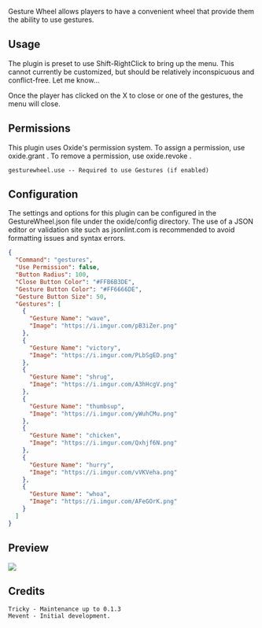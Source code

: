 Gesture Wheel allows players to have a convenient wheel that provide them the ability to use gestures.

## Usage
The plugin is preset to use Shift-RightClick to bring up the menu.  This cannot currently be customized, but should be relatively inconspicuous and conflict-free.  Let me know...

Once the player has clicked on the X to close or one of the gestures, the menu will close.

## Permissions
This plugin uses Oxide's permission system. To assign a permission, use oxide.grant <user or group> <name or steam id> <permission>. To remove a permission, use oxide.revoke <user or group> <name or steam id> <permission>.

    gesturewheel.use -- Required to use Gestures (if enabled)

## Configuration
The settings and options for this plugin can be configured in the GestureWheel.json file under the oxide/config directory. The use of a JSON editor or validation site such as jsonlint.com is recommended to avoid formatting issues and syntax errors.

```json
{
  "Command": "gestures",
  "Use Permission": false,
  "Button Radius": 100,
  "Close Button Color": "#FFB6B3DE",
  "Gesture Button Color": "#FF6666DE",
  "Gesture Button Size": 50,
  "Gestures": [
    {
      "Gesture Name": "wave",
      "Image": "https://i.imgur.com/pB3iZer.png"
    },
    {
      "Gesture Name": "victory",
      "Image": "https://i.imgur.com/PLbSgED.png"
    },
    {
      "Gesture Name": "shrug",
      "Image": "https://i.imgur.com/A3hHcgV.png"
    },
    {
      "Gesture Name": "thumbsup",
      "Image": "https://i.imgur.com/yWuhCMu.png"
    },
    {
      "Gesture Name": "chicken",
      "Image": "https://i.imgur.com/Qxhjf6N.png"
    },
    {
      "Gesture Name": "hurry",
      "Image": "https://i.imgur.com/vVKVeha.png"
    },
    {
      "Gesture Name": "whoa",
      "Image": "https://i.imgur.com/AFeGOrK.png"
    }
  ]
}
```

## Preview
![](https://i.imgur.com/PGvdmqZ.png)

## Credits
    Tricky - Maintenance up to 0.1.3
    Mevent - Initial development.
